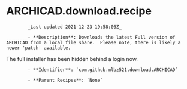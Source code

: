 # ARCHICAD.download.recipe

            _Last updated 2021-12-23 19:58:06Z_

            - **Description**: Downloads the latest Full version of ARCHICAD from a local file share.  Please note, there is likely a newer 'patch' available.

The full installer has been hidden behind a login now.

            - **Identifier**: `com.github.mlbz521.download.ARCHICAD`

            - **Parent Recipes**: `None`